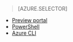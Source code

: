 > [AZURE.SELECTOR]
- [Preview portal](/documentation/articles/virtual-networks-static-private-ip-classic-pportal)
- [PowerShell](/documentation/articles/virtual-networks-static-private-ip-classic-ps)
- [Azure CLI](/documentation/articles/virtual-networks-static-private-ip-classic-cli)